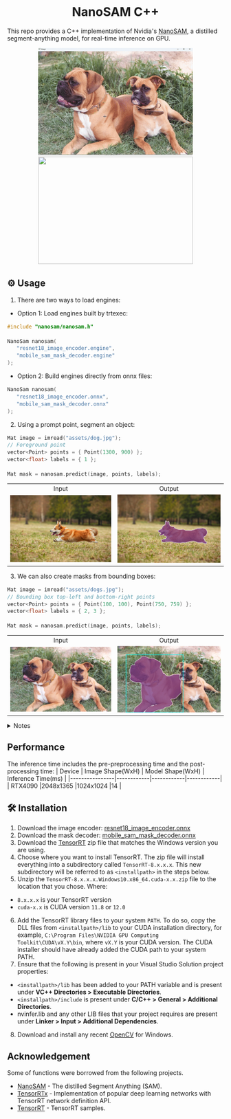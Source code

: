 
<h1 align="center"><span>NanoSAM C++</span></h1>

This repo provides a C++ implementation of Nvidia's [NanoSAM](https://github.com/NVIDIA-AI-IOT/nanosam), a distilled segment-anything model, for real-time inference on GPU.

<p align="center" margin: 0 auto;>
  <img src="assets/segment_with_single_click.gif" height="250px" width="360px" />
  <img src="assets/video.gif" height="250px" width="360px" /> 
</p>

## ⚙️ Usage
1. There are two ways to load engines:

- Option 1: Load engines built by trtexec:

```cpp
#include "nanosam/nanosam.h"

NanoSam nanosam(
   "resnet18_image_encoder.engine",
   "mobile_sam_mask_decoder.engine"
);
```

- Option 2: Build engines directly from onnx files:
```cpp
NanoSam nanosam(
   "resnet18_image_encoder.onnx",
   "mobile_sam_mask_decoder.onnx"
);
```

2. Using a prompt point, segment an object:

```cpp
Mat image = imread("assets/dog.jpg");
// Foreground point
vector<Point> points = { Point(1300, 900) };
vector<float> labels = { 1 }; 

Mat mask = nanosam.predict(image, points, labels);
```

<table style="margin-right:auto; text-align:center;">
  <tr>
    <td style="text-align: center;">Input</td>
    <td style="text-align: center;">Output</td>
  </tr>
  <tr>
    <td><img src="assets/dog.jpg" width=480px></td>
    <td><img src="assets/dog_mask.jpg" width=480px></td>
  </tr>
</table>

3. We can also create masks from bounding boxes:

```cpp
Mat image = imread("assets/dogs.jpg");
// Bounding box top-left and bottom-right points
vector<Point> points = { Point(100, 100), Point(750, 759) };
vector<float> labels = { 2, 3 }; 

Mat mask = nanosam.predict(image, points, labels);
```

<table style="margin-right:auto; text-align:center;">
  <tr>
    <td style="text-align: center;">Input</td>
    <td style="text-align: center;">Output</td>
  </tr>
  <tr>
    <td><img src="assets/dogs.jpg" width=480px></td>
    <td><img src="assets/dogs_mask.jpg" width=480px></td>
  </tr>
</table>

<details>
<summary>Notes</summary>
The point labels may be

| Point Label | Description |
|:--------------------:|-------------|
| 0 | Background point |
| 1 | Foreground point |
| 2 | Bounding box top-left |
| 3 | Bounding box bottom-right |
</details>


## Performance
The inference time includes the pre-preprocessing time and the post-processing time:
| Device          | Image Shape(WxH)	 | Model Shape(WxH)	 | Inference Time(ms) |
|----------------|------------|------------|------------|
| RTX4090        |2048x1365  |1024x1024       |14       |

## 🛠️ Installation

1. Download the image encoder: [resnet18_image_encoder.onnx](https://drive.google.com/file/d/14-SsvoaTl-esC3JOzomHDnI9OGgdO2OR/view?usp=drive_link)
2. Download the mask decoder: [mobile_sam_mask_decoder.onnx](https://drive.google.com/file/d/1jYNvnseTL49SNRx9PDcbkZ9DwsY8up7n/view?usp=drive_link)    
3. Download the [TensorRT](https://developer.nvidia.com/tensorrt) zip file that matches the Windows version you are using.
4. Choose where you want to install TensorRT. The zip file will install everything into a subdirectory called `TensorRT-8.x.x.x`. This new subdirectory will be referred to as `<installpath>` in the steps below.
5. Unzip the `TensorRT-8.x.x.x.Windows10.x86_64.cuda-x.x.zip` file to the location that you chose. Where:
- `8.x.x.x` is your TensorRT version
- `cuda-x.x` is CUDA version `11.8` or `12.0`
6. Add the TensorRT library files to your system `PATH`. To do so, copy the DLL files from `<installpath>/lib` to your CUDA installation directory, for example, `C:\Program Files\NVIDIA GPU Computing Toolkit\CUDA\vX.Y\bin`, where `vX.Y` is your CUDA version. The CUDA installer should have already added the CUDA path to your system PATH.
7. Ensure that the following is present in your Visual Studio Solution project properties:
- `<installpath>/lib` has been added to your PATH variable and is present under **VC++ Directories > Executable Directories**.
- `<installpath>/include` is present under **C/C++ > General > Additional Directories**.
- nvinfer.lib and any other LIB files that your project requires are present under **Linker > Input > Additional Dependencies**.
8. Download and install any recent [OpenCV](https://opencv.org/releases/) for Windows.
  
## Acknowledgement
Some of functions were borrowed from the following projects.
- [NanoSAM](https://github.com/NVIDIA-AI-IOT/nanosam) - The distilled Segment Anything (SAM).
- [TensorRTx](https://github.com/wang-xinyu/tensorrtx) - Implementation of popular deep learning networks with TensorRT network definition API.
- [TensorRT](https://github.com/NVIDIA/TensorRT/tree/release/8.6/samples) - TensorRT samples.
